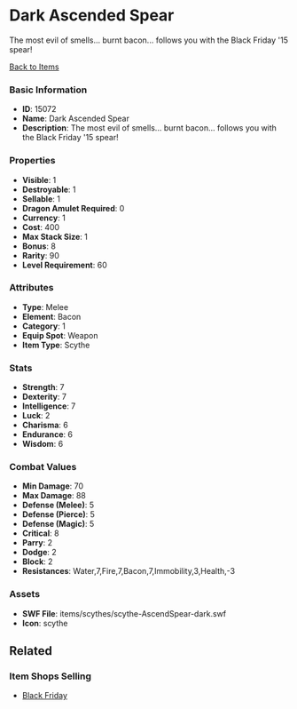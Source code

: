 # Dark Ascended Spear 

The most evil of smells... burnt bacon... follows you with the Black Friday '15 spear!

[Back to Items](../items.md)

### Basic Information

- **ID**: 15072
- **Name**: Dark Ascended Spear 
- **Description**: The most evil of smells... burnt bacon... follows you with the Black Friday &#039;15 spear!

### Properties

- **Visible**: 1
- **Destroyable**: 1
- **Sellable**: 1
- **Dragon Amulet Required**: 0
- **Currency**: 1
- **Cost**: 400
- **Max Stack Size**: 1
- **Bonus**: 8
- **Rarity**: 90
- **Level Requirement**: 60

### Attributes

- **Type**: Melee
- **Element**: Bacon
- **Category**: 1
- **Equip Spot**: Weapon
- **Item Type**: Scythe

### Stats

- **Strength**: 7
- **Dexterity**: 7
- **Intelligence**: 7
- **Luck**: 2
- **Charisma**: 6
- **Endurance**: 6
- **Wisdom**: 6

### Combat Values

- **Min Damage**: 70
- **Max Damage**: 88
- **Defense (Melee)**: 5
- **Defense (Pierce)**: 5
- **Defense (Magic)**: 5
- **Critical**: 8
- **Parry**: 2
- **Dodge**: 2
- **Block**: 2
- **Resistances**: Water,7,Fire,7,Bacon,7,Immobility,3,Health,-3

### Assets

- **SWF File**: items/scythes/scythe-AscendSpear-dark.swf
- **Icon**: scythe

## Related

### Item Shops Selling

- [Black Friday](../item-shops/477-black-friday.md)

